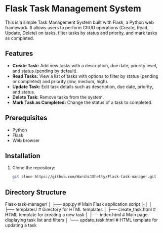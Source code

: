 # Flask Task Management System

This is a simple Task Management System built with Flask, a Python web framework. It allows users to perform CRUD operations (Create, Read, Update, Delete) on tasks, filter tasks by status and priority, and mark tasks as completed.

## Features

- **Create Task:** Add new tasks with a description, due date, priority level, and status (pending by default).
- **Read Tasks:** View a list of tasks with options to filter by status (pending or completed) and priority (low, medium, high).
- **Update Task:** Edit task details such as description, due date, priority, and status.
- **Delete Task:** Remove tasks from the system.
- **Mark Task as Completed:** Change the status of a task to completed.


## Prerequisites

- Python
- Flask
- Web browser

## Installation

1. Clone the repository:

   ```bash
   git clone https://github.com/Harshi1Shetty/Flask-task-manager.git

## Directory Structure

Flask-task-manager/
│
├── app.py                  # Main Flask application script
├
│
│
├── templates/              # Directory for HTML templates
│   ├── create_task.html    # HTML template for creating a new task
│   ├── index.html          # Main page displaying task list and filters
│   └── update_task.html    # HTML template for updating a task
